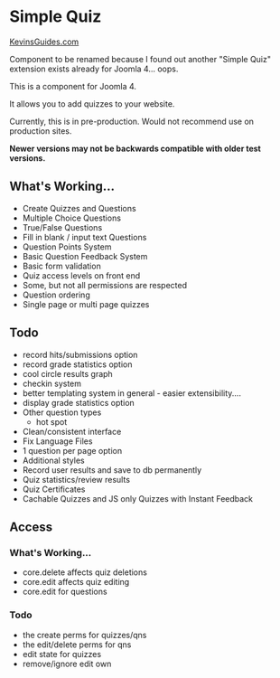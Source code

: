 # Simple Quiz
[KevinsGuides.com](https://kevinsguides.com)

Component to be renamed because I found out another "Simple Quiz" extension exists already for Joomla 4... oops.

This is a component for Joomla 4.

It allows you to add quizzes to your website.

Currently, this is in pre-production. Would not recommend use on production sites.

**Newer versions may not be backwards compatible with older test versions.**

## What's Working...
* Create Quizzes and Questions
* Multiple Choice Questions
* True/False Questions
* Fill in blank / input text Questions
* Question Points System
* Basic Question Feedback System
* Basic form validation
* Quiz access levels on front end
* Some, but not all permissions are respected
* Question ordering
* Single page or multi page quizzes

## Todo
* record hits/submissions option
* record grade statistics option
* cool circle results graph
* checkin system
* better templating system in general - easier extensibility....
* display grade statistics option
* Other question types
    * hot spot
* Clean/consistent interface
* Fix Language Files
* 1 question per page option
* Additional styles
* Record user results and save to db permanently
* Quiz statistics/review results
* Quiz Certificates
* Cachable Quizzes and JS only Quizzes with Instant Feedback


## Access
### What's Working...
* core.delete affects quiz deletions
* core.edit affects quiz editing
* core.edit for questions

### Todo
* the create perms for quizzes/qns
* the edit/delete perms for qns
* edit state for quizzes
* remove/ignore edit own
